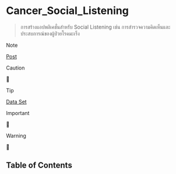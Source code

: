 # Cancer_Social_Listening
> การสร้างแอปพลิเคชั่นสำหรับ Social Listening เช่น การสำรวจความคิดเห็นและประสบการณ์ของผู้ป่วยโรคมะเร็ง


> [!NOTE]
> [Post](https://www.facebook.com/chawalit.atchulacancer/posts/pfbid023gqcSi5bD9soLZb3vNvGwqMAzvWi8w1uHpVnYFtPVi8bVVpzVGHbvt3tuo5yvgDFl?_rdc=2&_rdr)

> [!CAUTION]
> :dart:

> [!TIP]
> [Data Set](https://docs.google.com/spreadsheets/d/1AWn_BqQdmdRXm7bAw3cnJ9dR2vKu3bROHelthgsD_kU/edit#gid=0)

> [!IMPORTANT]
> :dart:

> [!WARNING]
> :dart:


## Table of Contents
